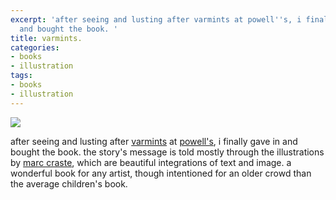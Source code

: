 ```yaml
---
excerpt: 'after seeing and lusting after varmints at powell''s, i finally gave in
  and bought the book. '
title: varmints.
categories:
- books
- illustration
tags:
- books
- illustration
---
```


![](/blog/old-uploads/2008/06/varmintsCover.jpg)  
  


after seeing and lusting after [varmints](http://www.amazon.com/Varmints-Helen-Ward/dp/0763637963/ref=pd_bbs_2?ie=UTF8&s=books&qid=1213976372&sr=8-2) at [powell's](http://www.powells.com/), i finally gave in and bought the book. the story's message is told mostly through the illustrations by [marc craste](http://www.ventilate.ca/issue07/marc_craste.html), which are beautiful integrations of text and image. a wonderful book for any artist, though intentioned for an older crowd than the average children's book.
